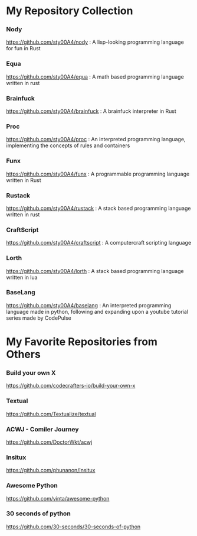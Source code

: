 # My Repository Collection

### Nody
https://github.com/sty00A4/nody
: A lisp-looking programming language for fun in Rust

### Equa
https://github.com/sty00A4/equa
: A math based programming language written in rust

### Brainfuck
https://github.com/sty00A4/brainfuck
: A brainfuck interpreter in Rust

### Proc
https://github.com/sty00A4/proc
: An interpreted programming language, implementing the concepts of rules and containers

### Funx
https://github.com/sty00A4/funx
: A programmable programming language written in Rust

### Rustack
https://github.com/sty00A4/rustack
: A stack based programming language written in rust

### CraftScript
https://github.com/sty00A4/craftscript
: A computercraft scripting language

### Lorth
https://github.com/sty00A4/lorth
: A stack based programming language written in lua

### BaseLang
https://github.com/sty00A4/baselang
: An interpreted programming language made in python, following and expanding upon a youtube tutorial series made by CodePulse

# My Favorite Repositories from Others

### Build your own X
https://github.com/codecrafters-io/build-your-own-x
### Textual
https://github.com/Textualize/textual
### ACWJ - Comiler Journey
https://github.com/DoctorWkt/acwj
### Insitux
https://github.com/phunanon/Insitux
### Awesome Python
https://github.com/vinta/awesome-python
### 30 seconds of python
https://github.com/30-seconds/30-seconds-of-python
